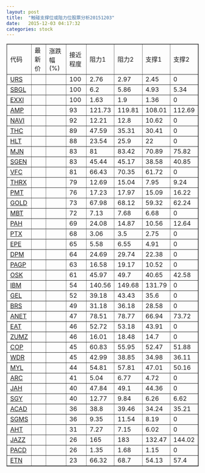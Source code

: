 ```yaml
---
layout: post
title:  "触碰支撑位或阻力位股票分析20151203"
date:   2015-12-03 04:17:32
categories: stock
---
```

<script type="text/javascript">
var stockList = []
stockList.push('gb_urs');
stockList.push('gb_sbgl');
stockList.push('gb_exxi');
stockList.push('gb_amp');
stockList.push('gb_navi');
stockList.push('gb_thc');
stockList.push('gb_hlt');
stockList.push('gb_mjn');
stockList.push('gb_sgen');
stockList.push('gb_vfc');
stockList.push('gb_thrx');
stockList.push('gb_pmt');
stockList.push('gb_gold');
stockList.push('gb_mbt');
stockList.push('gb_pah');
stockList.push('gb_ptx');
stockList.push('gb_epe');
stockList.push('gb_dpm');
stockList.push('gb_pagp');
stockList.push('gb_osk');
stockList.push('gb_ibm');
stockList.push('gb_gel');
stockList.push('gb_brs');
stockList.push('gb_anet');
stockList.push('gb_eat');
stockList.push('gb_zumz');
stockList.push('gb_cop');
stockList.push('gb_wdr');
stockList.push('gb_myl');
stockList.push('gb_arc');
stockList.push('gb_jah');
stockList.push('gb_sgy');
stockList.push('gb_acad');
stockList.push('gb_sgms');
stockList.push('gb_aht');
stockList.push('gb_jazz');
stockList.push('gb_pacd');
stockList.push('gb_etn');
</script>
<table border="1">
 <tr>
 <td>代码</td>
 <td>最新价</td>
 <td>涨跌幅(%)</td>
 <td>接近程度</td>
 <td>阻力1</td>
 <td>阻力2</td>
 <td>支撑1</td>
 <td>支撑2</td>
</tr>
  <tr id="urs" class="green">
  <td><a href="http://stock.finance.sina.com.cn/usstock/quotes/URS.html" target="_blank">URS</a></td><td></td><td></td><td>100</td><td>2.76</td><td>2.97</td><td>2.45</td><td>0</td></tr>
  <tr id="sbgl" class="green">
  <td><a href="http://stock.finance.sina.com.cn/usstock/quotes/SBGL.html" target="_blank">SBGL</a></td><td></td><td></td><td>100</td><td>6.2</td><td>5.86</td><td>4.93</td><td>5.34</td></tr>
  <tr id="exxi" class="red">
  <td><a href="http://stock.finance.sina.com.cn/usstock/quotes/EXXI.html" target="_blank">EXXI</a></td><td></td><td></td><td>100</td><td>1.63</td><td>1.9</td><td>1.36</td><td>0</td></tr>
  <tr id="amp" class="green">
  <td><a href="http://stock.finance.sina.com.cn/usstock/quotes/AMP.html" target="_blank">AMP</a></td><td></td><td></td><td>93</td><td>121.73</td><td>119.81</td><td>108.01</td><td>112.69</td></tr>
  <tr id="navi" class="red">
  <td><a href="http://stock.finance.sina.com.cn/usstock/quotes/NAVI.html" target="_blank">NAVI</a></td><td></td><td></td><td>92</td><td>12.21</td><td>12.8</td><td>10.62</td><td>0</td></tr>
  <tr id="thc" class="red">
  <td><a href="http://stock.finance.sina.com.cn/usstock/quotes/THC.html" target="_blank">THC</a></td><td></td><td></td><td>89</td><td>47.59</td><td>35.31</td><td>30.41</td><td>0</td></tr>
  <tr id="hlt" class="red">
  <td><a href="http://stock.finance.sina.com.cn/usstock/quotes/HLT.html" target="_blank">HLT</a></td><td></td><td></td><td>88</td><td>23.54</td><td>25.9</td><td>22</td><td>0</td></tr>
  <tr id="mjn" class="red">
  <td><a href="http://stock.finance.sina.com.cn/usstock/quotes/MJN.html" target="_blank">MJN</a></td><td></td><td></td><td>83</td><td>81</td><td>83.42</td><td>70.89</td><td>75.82</td></tr>
  <tr id="sgen" class="green">
  <td><a href="http://stock.finance.sina.com.cn/usstock/quotes/SGEN.html" target="_blank">SGEN</a></td><td></td><td></td><td>83</td><td>45.44</td><td>45.17</td><td>38.58</td><td>40.85</td></tr>
  <tr id="vfc" class="red">
  <td><a href="http://stock.finance.sina.com.cn/usstock/quotes/VFC.html" target="_blank">VFC</a></td><td></td><td></td><td>81</td><td>66.43</td><td>70.35</td><td>61.72</td><td>0</td></tr>
  <tr id="thrx" class="green">
  <td><a href="http://stock.finance.sina.com.cn/usstock/quotes/THRX.html" target="_blank">THRX</a></td><td></td><td></td><td>79</td><td>12.69</td><td>15.04</td><td>7.95</td><td>9.24</td></tr>
  <tr id="pmt" class="green">
  <td><a href="http://stock.finance.sina.com.cn/usstock/quotes/PMT.html" target="_blank">PMT</a></td><td></td><td></td><td>76</td><td>17.23</td><td>17.97</td><td>15.09</td><td>16.22</td></tr>
  <tr id="gold" class="green">
  <td><a href="http://stock.finance.sina.com.cn/usstock/quotes/GOLD.html" target="_blank">GOLD</a></td><td></td><td></td><td>73</td><td>67.98</td><td>68.12</td><td>59.32</td><td>62.24</td></tr>
  <tr id="mbt" class="red">
  <td><a href="http://stock.finance.sina.com.cn/usstock/quotes/MBT.html" target="_blank">MBT</a></td><td></td><td></td><td>72</td><td>7.13</td><td>7.68</td><td>6.68</td><td>0</td></tr>
  <tr id="pah" class="green">
  <td><a href="http://stock.finance.sina.com.cn/usstock/quotes/PAH.html" target="_blank">PAH</a></td><td></td><td></td><td>69</td><td>24.08</td><td>14.87</td><td>10.56</td><td>12.64</td></tr>
  <tr id="ptx" class="red">
  <td><a href="http://stock.finance.sina.com.cn/usstock/quotes/PTX.html" target="_blank">PTX</a></td><td></td><td></td><td>68</td><td>3.06</td><td>3.5</td><td>2.75</td><td>0</td></tr>
  <tr id="epe" class="red">
  <td><a href="http://stock.finance.sina.com.cn/usstock/quotes/EPE.html" target="_blank">EPE</a></td><td></td><td></td><td>65</td><td>5.58</td><td>6.55</td><td>4.91</td><td>0</td></tr>
  <tr id="dpm" class="red">
  <td><a href="http://stock.finance.sina.com.cn/usstock/quotes/DPM.html" target="_blank">DPM</a></td><td></td><td></td><td>64</td><td>24.69</td><td>29.74</td><td>22.38</td><td>0</td></tr>
  <tr id="pagp" class="green">
  <td><a href="http://stock.finance.sina.com.cn/usstock/quotes/PAGP.html" target="_blank">PAGP</a></td><td></td><td></td><td>63</td><td>16.58</td><td>19.17</td><td>10.52</td><td>0</td></tr>
  <tr id="osk" class="green">
  <td><a href="http://stock.finance.sina.com.cn/usstock/quotes/OSK.html" target="_blank">OSK</a></td><td></td><td></td><td>61</td><td>45.97</td><td>49.7</td><td>40.65</td><td>42.58</td></tr>
  <tr id="ibm" class="red">
  <td><a href="http://stock.finance.sina.com.cn/usstock/quotes/IBM.html" target="_blank">IBM</a></td><td></td><td></td><td>54</td><td>140.56</td><td>149.68</td><td>131.79</td><td>0</td></tr>
  <tr id="gel" class="red">
  <td><a href="http://stock.finance.sina.com.cn/usstock/quotes/GEL.html" target="_blank">GEL</a></td><td></td><td></td><td>52</td><td>39.18</td><td>43.43</td><td>35.6</td><td>0</td></tr>
  <tr id="brs" class="red">
  <td><a href="http://stock.finance.sina.com.cn/usstock/quotes/BRS.html" target="_blank">BRS</a></td><td></td><td></td><td>49</td><td>31.18</td><td>36.18</td><td>28.58</td><td>0</td></tr>
  <tr id="anet" class="green">
  <td><a href="http://stock.finance.sina.com.cn/usstock/quotes/ANET.html" target="_blank">ANET</a></td><td></td><td></td><td>47</td><td>78.51</td><td>78.77</td><td>66.94</td><td>73.72</td></tr>
  <tr id="eat" class="green">
  <td><a href="http://stock.finance.sina.com.cn/usstock/quotes/EAT.html" target="_blank">EAT</a></td><td></td><td></td><td>46</td><td>52.72</td><td>53.18</td><td>43.91</td><td>0</td></tr>
  <tr id="zumz" class="green">
  <td><a href="http://stock.finance.sina.com.cn/usstock/quotes/ZUMZ.html" target="_blank">ZUMZ</a></td><td></td><td></td><td>46</td><td>16.01</td><td>18.48</td><td>14.7</td><td>0</td></tr>
  <tr id="cop" class="green">
  <td><a href="http://stock.finance.sina.com.cn/usstock/quotes/COP.html" target="_blank">COP</a></td><td></td><td></td><td>45</td><td>60.83</td><td>55.95</td><td>52.47</td><td>51.88</td></tr>
  <tr id="wdr" class="green">
  <td><a href="http://stock.finance.sina.com.cn/usstock/quotes/WDR.html" target="_blank">WDR</a></td><td></td><td></td><td>45</td><td>42.99</td><td>38.85</td><td>34.98</td><td>36.11</td></tr>
  <tr id="myl" class="red">
  <td><a href="http://stock.finance.sina.com.cn/usstock/quotes/MYL.html" target="_blank">MYL</a></td><td></td><td></td><td>44</td><td>54.81</td><td>57.81</td><td>47.01</td><td>50.16</td></tr>
  <tr id="arc" class="red">
  <td><a href="http://stock.finance.sina.com.cn/usstock/quotes/ARC.html" target="_blank">ARC</a></td><td></td><td></td><td>41</td><td>5.04</td><td>6.77</td><td>4.72</td><td>0</td></tr>
  <tr id="jah" class="red">
  <td><a href="http://stock.finance.sina.com.cn/usstock/quotes/JAH.html" target="_blank">JAH</a></td><td></td><td></td><td>40</td><td>47.84</td><td>49.1</td><td>44.36</td><td>0</td></tr>
  <tr id="sgy" class="green">
  <td><a href="http://stock.finance.sina.com.cn/usstock/quotes/SGY.html" target="_blank">SGY</a></td><td></td><td></td><td>40</td><td>12.77</td><td>9.84</td><td>6.26</td><td>6.62</td></tr>
  <tr id="acad" class="red">
  <td><a href="http://stock.finance.sina.com.cn/usstock/quotes/ACAD.html" target="_blank">ACAD</a></td><td></td><td></td><td>36</td><td>38.8</td><td>39.46</td><td>34.24</td><td>35.21</td></tr>
  <tr id="sgms" class="red">
  <td><a href="http://stock.finance.sina.com.cn/usstock/quotes/SGMS.html" target="_blank">SGMS</a></td><td></td><td></td><td>36</td><td>9.35</td><td>11.54</td><td>8.19</td><td>0</td></tr>
  <tr id="aht" class="red">
  <td><a href="http://stock.finance.sina.com.cn/usstock/quotes/AHT.html" target="_blank">AHT</a></td><td></td><td></td><td>31</td><td>7.27</td><td>7.15</td><td>6.02</td><td>0</td></tr>
  <tr id="jazz" class="green">
  <td><a href="http://stock.finance.sina.com.cn/usstock/quotes/JAZZ.html" target="_blank">JAZZ</a></td><td></td><td></td><td>26</td><td>165</td><td>183</td><td>132.47</td><td>144.02</td></tr>
  <tr id="pacd" class="red">
  <td><a href="http://stock.finance.sina.com.cn/usstock/quotes/PACD.html" target="_blank">PACD</a></td><td></td><td></td><td>26</td><td>1.35</td><td>1.68</td><td>1.15</td><td>0</td></tr>
  <tr id="etn" class="green">
  <td><a href="http://stock.finance.sina.com.cn/usstock/quotes/ETN.html" target="_blank">ETN</a></td><td></td><td></td><td>23</td><td>66.32</td><td>68.7</td><td>54.13</td><td>57.4</td></tr>
</table>

